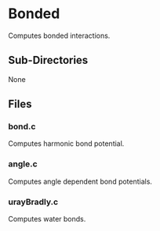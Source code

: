 # Bonded
Computes bonded interactions.

## Sub-Directories
None

## Files
### bond.c
Computes harmonic bond potential.
### angle.c
Computes angle dependent bond potentials.
### urayBradly.c
Computes water bonds.